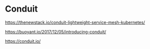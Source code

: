 # Conduit

https://thenewstack.io/conduit-lightweight-service-mesh-kubernetes/

https://buoyant.io/2017/12/05/introducing-conduit/

https://conduit.io/
